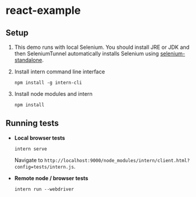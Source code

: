 react-example
=============
## Setup

1. This demo runs with local Selenium.
   You should install JRE or JDK and then SeleniumTunnel automatically installs Selenium using [selenium-standalone](https://www.npmjs.com/package/selenium-standalone).
   
2. Install intern command line interface

   ```
   npm install -g intern-cli
   ```

3. Install node modules and intern

    ```
    npm install
    ```

## Running tests

* **Local browser tests**

    ```
    intern serve
    ```

    Navigate to `http://localhost:9000/node_modules/intern/client.html?config=tests/intern.js`.

* **Remote node / browser tests**

    ```
    intern run --webdriver
    ```
